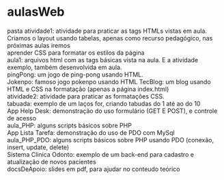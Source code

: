 # aulasWeb  

pasta atividade1: atividade para praticar as tags HTMLs vistas em aula. Criamos o layout usando tabelas, apenas como recurso pedagógico, nas próximas aulas iremos  
aprender CSS para formatar os estilos da página  
aula1: arquivos html com as tags básicas vista na aula. E a atividade exemplo, também desenvolvida em aula.  
pingPong: um jogo de ping-pong usando HTML.  
Jokenpo: famoso jogo pokenpo usando HTML
TecBlog: um blog usando HTML e CSS na formatação (apenas a página index.html)  
atividade2: atividade para praticar as formatações CSS.  
tabuada: exemplo de um laços for, criando tabudas do 1 até ao do 10  
App Help Desk: demonstração do uso formulário (GET E POST), e controle de acesso  
aula_PHP: alguns scripts básicos sobre PHP  
App Lista Tarefa: demonstração do uso de PDO com MySql  
aula_PHP_PDO: alguns scripts básicos sobre PHP usando PDO (conexão, insert, update, delete)  
Sistema Clinica Odonto: exemplo de um back-end para cadastro e atualização de novos pacientes  
docsDeApoio: slides em  pdf, para ajudar no conteudo teórico
